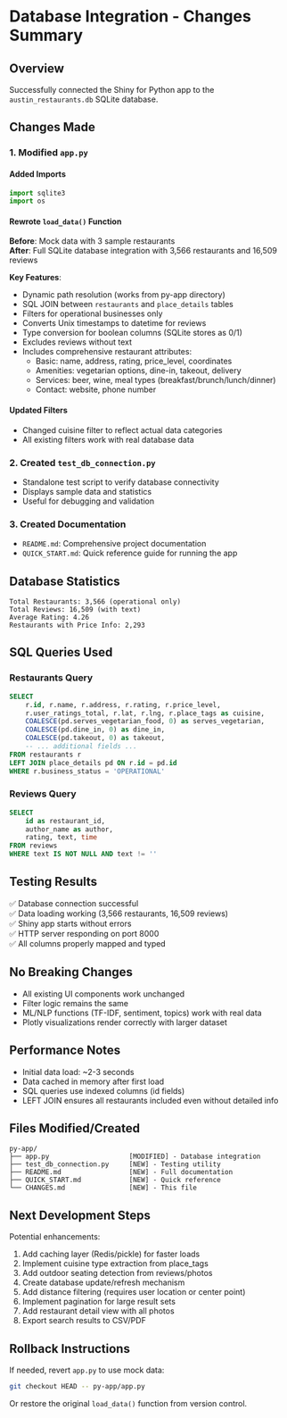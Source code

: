 # Database Integration - Changes Summary

## Overview
Successfully connected the Shiny for Python app to the `austin_restaurants.db` SQLite database.

## Changes Made

### 1. Modified `app.py`

#### Added Imports
```python
import sqlite3
import os
```

#### Rewrote `load_data()` Function
**Before**: Mock data with 3 sample restaurants  
**After**: Full SQLite database integration with 3,566 restaurants and 16,509 reviews

**Key Features**:
- Dynamic path resolution (works from py-app directory)
- SQL JOIN between `restaurants` and `place_details` tables
- Filters for operational businesses only
- Converts Unix timestamps to datetime for reviews
- Type conversion for boolean columns (SQLite stores as 0/1)
- Excludes reviews without text
- Includes comprehensive restaurant attributes:
  - Basic: name, address, rating, price_level, coordinates
  - Amenities: vegetarian options, dine-in, takeout, delivery
  - Services: beer, wine, meal types (breakfast/brunch/lunch/dinner)
  - Contact: website, phone number

#### Updated Filters
- Changed cuisine filter to reflect actual data categories
- All existing filters work with real database data

### 2. Created `test_db_connection.py`
- Standalone test script to verify database connectivity
- Displays sample data and statistics
- Useful for debugging and validation

### 3. Created Documentation
- `README.md`: Comprehensive project documentation
- `QUICK_START.md`: Quick reference guide for running the app

## Database Statistics

```
Total Restaurants: 3,566 (operational only)
Total Reviews: 16,509 (with text)
Average Rating: 4.26
Restaurants with Price Info: 2,293
```

## SQL Queries Used

### Restaurants Query
```sql
SELECT 
    r.id, r.name, r.address, r.rating, r.price_level,
    r.user_ratings_total, r.lat, r.lng, r.place_tags as cuisine,
    COALESCE(pd.serves_vegetarian_food, 0) as serves_vegetarian,
    COALESCE(pd.dine_in, 0) as dine_in,
    COALESCE(pd.takeout, 0) as takeout,
    -- ... additional fields ...
FROM restaurants r
LEFT JOIN place_details pd ON r.id = pd.id
WHERE r.business_status = 'OPERATIONAL'
```

### Reviews Query
```sql
SELECT 
    id as restaurant_id,
    author_name as author,
    rating, text, time
FROM reviews
WHERE text IS NOT NULL AND text != ''
```

## Testing Results

✅ Database connection successful  
✅ Data loading working (3,566 restaurants, 16,509 reviews)  
✅ Shiny app starts without errors  
✅ HTTP server responding on port 8000  
✅ All columns properly mapped and typed  

## No Breaking Changes

- All existing UI components work unchanged
- Filter logic remains the same
- ML/NLP functions (TF-IDF, sentiment, topics) work with real data
- Plotly visualizations render correctly with larger dataset

## Performance Notes

- Initial data load: ~2-3 seconds
- Data cached in memory after first load
- SQL queries use indexed columns (id fields)
- LEFT JOIN ensures all restaurants included even without detailed info

## Files Modified/Created

```
py-app/
├── app.py                    [MODIFIED] - Database integration
├── test_db_connection.py     [NEW] - Testing utility
├── README.md                 [NEW] - Full documentation  
├── QUICK_START.md            [NEW] - Quick reference
└── CHANGES.md                [NEW] - This file
```

## Next Development Steps

Potential enhancements:
1. Add caching layer (Redis/pickle) for faster loads
2. Implement cuisine type extraction from place_tags
3. Add outdoor seating detection from reviews/photos
4. Create database update/refresh mechanism
5. Add distance filtering (requires user location or center point)
6. Implement pagination for large result sets
7. Add restaurant detail view with all photos
8. Export search results to CSV/PDF

## Rollback Instructions

If needed, revert `app.py` to use mock data:
```bash
git checkout HEAD -- py-app/app.py
```

Or restore the original `load_data()` function from version control.


